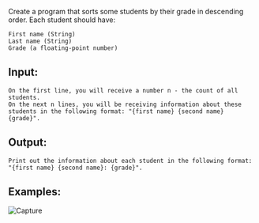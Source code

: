 Create a program that sorts some students by their grade in descending order. Each student should have:

	First name (String)
 	Last name (String)
	Grade (a floating-point number)

## Input: 

	On the first line, you will receive a number n - the count of all students.
	On the next n lines, you will be receiving information about these students in the following format: "{first name} {second name} {grade}".

## Output: 

	Print out the information about each student in the following format: "{first name} {second name}: {grade}".

## Examples: 

![Capture](https://user-images.githubusercontent.com/45227327/201530232-9f50dcd6-2d69-4ec2-9370-8abc3ba97890.PNG)

